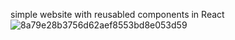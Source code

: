 simple website with reusabled components in React
![8a79e28b3756d62aef8553bd8e053d59](https://user-images.githubusercontent.com/93401911/152838478-ce3c4671-55da-4cc5-9272-8b70935bfe60.png)
